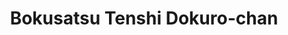 --- 
title: "Bokusatsu Tenshi Dokuro-chan"
publishdate: "2019-8-3T16:48:46+02:00"
src: "https://365manga.net/manga/bokusatsu-tenshi-dokuro-chan"
image: "https://data.365manga.net/images/thumbnails/6721-bokusatsu-tenshi-dokuro-chan.jpg"
description: "The story is about Kusakabe Sakura, a second-year junior high student who, in the future, discovers the power of immortality. An angel named Dokuro is sent to kill him before he does so. However, Dokuro thinks Sakura can be spared from this sad fate, thus, she keeps him. Another angel named Sabato is later sent to finish Dokuro's dirty job. Pipiru piru piru pipiru pi!"
---